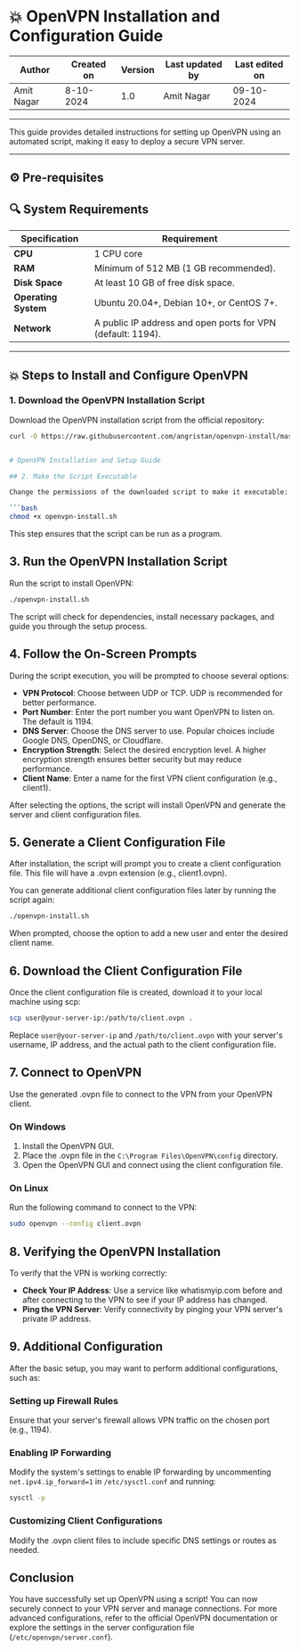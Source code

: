 # 💥 OpenVPN Installation and Configuration Guide


| Author      | Created on   | Version | Last updated by | Last edited on  |
|-------------|--------------|---------|-----------------|-----------------|
| Amit Nagar  | 8-10-2024   | 1.0     | Amit Nagar      | 09-10-2024      |

---

This guide provides detailed instructions for setting up OpenVPN using an automated script, making it easy to deploy a secure VPN server.

---
## ⚙ Pre-requisites

## 🔍 System Requirements

| Specification                    | Requirement                         |
|----------------------------------|-------------------------------------|
| **CPU**                          | 1 CPU core |
| **RAM**                          | Minimum of 512 MB (1 GB recommended). |
| **Disk Space**                  | At least 10 GB of free disk space. |
| **Operating System**            | Ubuntu 20.04+, Debian 10+, or CentOS 7+. |
| **Network**                     | A public IP address and open ports for VPN (default: 1194). |

---

## 💥 Steps to Install and Configure OpenVPN

### 1. Download the OpenVPN Installation Script

Download the OpenVPN installation script from the official repository:

```bash
curl -O https://raw.githubusercontent.com/angristan/openvpn-install/master/openvpn-install.sh


# OpenVPN Installation and Setup Guide

## 2. Make the Script Executable

Change the permissions of the downloaded script to make it executable:

```bash
chmod +x openvpn-install.sh
```

This step ensures that the script can be run as a program.

## 3. Run the OpenVPN Installation Script

Run the script to install OpenVPN:

```bash
./openvpn-install.sh
```

The script will check for dependencies, install necessary packages, and guide you through the setup process.

## 4. Follow the On-Screen Prompts

During the script execution, you will be prompted to choose several options:

- **VPN Protocol**: Choose between UDP or TCP. UDP is recommended for better performance.
- **Port Number**: Enter the port number you want OpenVPN to listen on. The default is 1194.
- **DNS Server**: Choose the DNS server to use. Popular choices include Google DNS, OpenDNS, or Cloudflare.
- **Encryption Strength**: Select the desired encryption level. A higher encryption strength ensures better security but may reduce performance.
- **Client Name**: Enter a name for the first VPN client configuration (e.g., client1).

After selecting the options, the script will install OpenVPN and generate the server and client configuration files.

## 5. Generate a Client Configuration File

After installation, the script will prompt you to create a client configuration file. This file will have a .ovpn extension (e.g., client1.ovpn).

You can generate additional client configuration files later by running the script again:

```bash
./openvpn-install.sh
```

When prompted, choose the option to add a new user and enter the desired client name.

## 6. Download the Client Configuration File

Once the client configuration file is created, download it to your local machine using scp:

```bash
scp user@your-server-ip:/path/to/client.ovpn .
```

Replace `user@your-server-ip` and `/path/to/client.ovpn` with your server's username, IP address, and the actual path to the client configuration file.

## 7. Connect to OpenVPN

Use the generated .ovpn file to connect to the VPN from your OpenVPN client.

### On Windows

1. Install the OpenVPN GUI.
2. Place the .ovpn file in the `C:\Program Files\OpenVPN\config` directory.
3. Open the OpenVPN GUI and connect using the client configuration file.

### On Linux

Run the following command to connect to the VPN:

```bash
sudo openvpn --config client.ovpn
```

## 8. Verifying the OpenVPN Installation

To verify that the VPN is working correctly:

- **Check Your IP Address**: Use a service like whatismyip.com before and after connecting to the VPN to see if your IP address has changed.
- **Ping the VPN Server**: Verify connectivity by pinging your VPN server's private IP address.

## 9. Additional Configuration

After the basic setup, you may want to perform additional configurations, such as:

### Setting up Firewall Rules

Ensure that your server's firewall allows VPN traffic on the chosen port (e.g., 1194).

### Enabling IP Forwarding

Modify the system's settings to enable IP forwarding by uncommenting `net.ipv4.ip_forward=1` in `/etc/sysctl.conf` and running:

```bash
sysctl -p
```

### Customizing Client Configurations

Modify the .ovpn client files to include specific DNS settings or routes as needed.

## Conclusion

You have successfully set up OpenVPN using a script! You can now securely connect to your VPN server and manage connections. For more advanced configurations, refer to the official OpenVPN documentation or explore the settings in the server configuration file (`/etc/openvpn/server.conf`).
